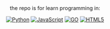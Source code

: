 
<div align="center">
the repo is for learn programming in:

[![Python](https://img.shields.io/badge/PYTHON-black?style=flat&logo=python)](https://github.com/hustavoJhon)
[![JavaScript](https://img.shields.io/badge/Javascript-black?style=flat&logo=javascript)](https://github.com/hsutavojhon) 
[![GO](https://img.shields.io/badge/Go-black?style=flat&logo=go)](https://github.com/hyupanqui) 
[![HTML5](https://img.shields.io/badge/Html-black?style=flat&logo=html5)](https://github.com/hustavoJhon) 

</div>
